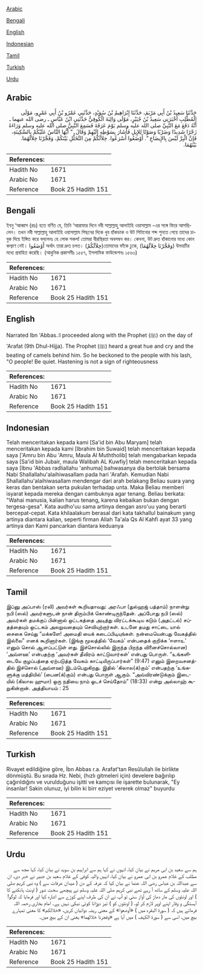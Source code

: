 [Arabic](#arabic)

[Bengali](#bengali)

[English](#english)

[Indonesian](#indonesian)

[Tamil](#tamil)

[Turkish](#turkish)

[Urdu](#urdu)

## Arabic


<div dir="rtl" lang="ar" style={{fontSize:'larger',backgroundColor:'#f8f9fa',padding:20}}>
حَدَّثَنَا سَعِيدُ بْنُ أَبِي مَرْيَمَ، حَدَّثَنَا إِبْرَاهِيمُ بْنُ سُوَيْدٍ، حَدَّثَنِي عَمْرُو بْنُ أَبِي عَمْرٍو، مَوْلَى الْمُطَّلِبِ أَخْبَرَنِي سَعِيدُ بْنُ جُبَيْرٍ، مَوْلَى وَالِبَةَ الْكُوفِيُّ حَدَّثَنِي ابْنُ عَبَّاسٍ ـ رضى الله عنهما ـ أَنَّهُ دَفَعَ مَعَ النَّبِيِّ صلى الله عليه وسلم يَوْمَ عَرَفَةَ فَسَمِعَ النَّبِيُّ صلى الله عليه وسلم وَرَاءَهُ زَجْرًا شَدِيدًا وَضَرْبًا وَصَوْتًا لِلإِبِلِ فَأَشَارَ بِسَوْطِهِ إِلَيْهِمْ وَقَالَ ‏ "‏ أَيُّهَا النَّاسُ عَلَيْكُمْ بِالسَّكِينَةِ، فَإِنَّ الْبِرَّ لَيْسَ بِالإِيضَاعِ ‏"‏‏.‏ أَوْضَعُوا أَسْرَعُوا‏.‏ خِلاَلَكُمْ مِنَ التَّخَلُّلِ بَيْنَكُمْ، وَفَجَّرْنَا خِلاَلَهُمَا‏.‏ بَيْنَهُمَا‏.‏
</div>
<div style={{backgroundColor:'#f8f9fa',padding:20, marginBottom: 10}}><table> <thead> <tr> <th>References:</th> <th></th> </tr> </thead> <tbody><tr><td>Hadith No</td><td>1671</td></tr><tr><td>Arabic No</td><td>1671</td></tr><tr><td>Reference</td><td>Book 25 Hadith 151</td></tr></tbody></table></div>

## Bengali


<div dir="ltr" lang="bn" style={{fontSize:'larger',backgroundColor:'#f8f9fa',padding:20}}>
ইবনু ‘আব্বাস (রাঃ) হতে বর্ণিত যে, তিনি ‘আরাফার দিনে নবী সাল্লাল্লাহু আলাইহি ওয়াসাল্লাম -এর সঙ্গে ফিরে আসছিলেন। তখন নবী সাল্লাল্লাহু আলাইহি ওয়াসাল্লাম পিছনের দিকে খুব হাঁকডাক ও উট পিটানোর শব্দ শুনতে পেয়ে তাদের চাবুক দিয়ে ইঙ্গিত করে বললেনঃ হে লোক সকল! তোমরা ধীরস্থিরতা অবলম্বন কর। কেননা, উট দ্রুত হাঁকানোর মধ্যে কোন কল্যাণ নেই। أَوْضَعُوا অর্থাৎ তারা দ্রুত চলত। (خِلاَلَكُمْ)তোমাদের ফাঁকে ঢুকে, (وَفَجَّرْنَا خِلاَلَهُمَا) উভয়টির মধ্যে প্রবাহিত করেছি। (আধুনিক প্রকাশনীঃ ১৫৫৭, ইসলামিক ফাউন্ডেশনঃ ১৫৬৩)
</div>
<div style={{backgroundColor:'#f8f9fa',padding:20, marginBottom: 10}}><table> <thead> <tr> <th>References:</th> <th></th> </tr> </thead> <tbody><tr><td>Hadith No</td><td>1671</td></tr><tr><td>Arabic No</td><td>1671</td></tr><tr><td>Reference</td><td>Book 25 Hadith 151</td></tr></tbody></table></div>

## English


<div dir="ltr" lang="en" style={{fontSize:'larger',backgroundColor:'#f8f9fa',padding:20}}>
Narrated Ibn 'Abbas.:I proceeded along with the Prophet (ﷺ) on the day of 'Arafat (9th Dhul-Hijja). The Prophet (ﷺ) heard a great hue and cry and the beating of camels behind him. So he beckoned to the people with his lash, "O people! Be quiet. Hastening is not a sign of righteousness
</div>
<div style={{backgroundColor:'#f8f9fa',padding:20, marginBottom: 10}}><table> <thead> <tr> <th>References:</th> <th></th> </tr> </thead> <tbody><tr><td>Hadith No</td><td>1671</td></tr><tr><td>Arabic No</td><td>1671</td></tr><tr><td>Reference</td><td>Book 25 Hadith 151</td></tr></tbody></table></div>

## Indonesian


<div dir="ltr" lang="id" style={{fontSize:'larger',backgroundColor:'#f8f9fa',padding:20}}>
Telah menceritakan kepada kami [Sa'id bin Abu Maryam] telah menceritakan kepada kami [Ibrahim bin Suwaid] telah menceritakan kepada saya ['Amru bin Abu 'Amru, Maula Al Muththolib] telah mengabarkan kepada saya [Sa'id bin Jubair, maula Walibah AL Kuwfiy] telah menceritakan kepada saya [Ibnu 'Abbas radliallahu 'anhuma] bahwasanya dia bertolak bersama Nabi Shallallahu'alaihiwasallam pada hari 'Arafah. Kemudian Nabi Shallallahu'alaihiwasallam mendengar dari arah belakang Beliau suara yang keras dan bentakan serta pukulan terhadap unta. Maka Beliau memberi isyarat kepada mereka dengan cambuknya agar tenang. Beliau berkata: "Wahai manusia, kalian harus tenang, karena kebaikan bukan dengan tergesa-gesa". Kata audho'uu sama artinya dengan asro'uu yang berarti bercepat-cepat. Kata khilaalakum berasal dari kata takhallul bainakum yang artinya diantara kalian, seperti firman Allah Ta'ala Qs Al Kahfi ayat 33 yang artinya dan Kami pancarkan diantara keduanya
</div>
<div style={{backgroundColor:'#f8f9fa',padding:20, marginBottom: 10}}><table> <thead> <tr> <th>References:</th> <th></th> </tr> </thead> <tbody><tr><td>Hadith No</td><td>1671</td></tr><tr><td>Arabic No</td><td>1671</td></tr><tr><td>Reference</td><td>Book 25 Hadith 151</td></tr></tbody></table></div>

## Tamil


<div dir="ltr" lang="ta" style={{fontSize:'larger',backgroundColor:'#f8f9fa',padding:20}}>
இப்னு அப்பாஸ் (ரலி) அவர்கள் கூறியதாவது: அரஃபா (துல்ஹஜ் பத்தாம்) நாளன்று நபி (ஸல்) அவர்களுடன் நான் திரும்பிக் கொண்டிருந்தேன். அப்போது நபி (ஸல்) அவர்கள் தமக்குப் பின்னால் ஒட்டகத்தை அடித்து விரட்டக்கூடிய கடும் (அதட்டல்) சப்தத்தையும் ஒட்டகம் அலறுவதையும் செவியுற்றார்கள். உடனே தமது சாட்டை யால் சைகை செய்து “மக்களே! அமைதி யைக் கடைப்பிடியுங்கள். நன்மையென்பது வேகத்தில் இல்லை” எனக் கூறினார்கள். (இங்கு மூலத்தில் ‘வேகம்’ என்பதைக் குறிக்க ‘ஈளாஉ’ எனும் சொல் ஆளப்பட்டுள் ளது. இச்சொல்லில் இருந்த பிறந்த வினைச்சொல்லான) ‘அவ்ளஊ’ என்பதற்கு ‘அவர்கள் தீவிரம் காட்டுவார்கள்’ என்பது பொருள். “உங்களிடையே குழப்பத்தை ஏற்படுத்த வேகம் காட்டியிருப்பார்கள்” (9:47) எனும் இறைவசனத்தில் இச்சொல் (அவ்ளஊ) இடம்பெறுகிறது. இதில் ‘கிலால(க்)கும்’ என்பதற்கு ‘உங்களுக்கு மத்தியில்’ (பைன(க்)கும்) என்பது பொருள் ஆகும். “அவ்விரண்டுக்கும் இடையில் (கிலால ஹுமா) ஒரு நதியை நாம் ஓடச் செய்தோம்” (18:33) என்று அல்லாஹ் கூறுகின்றான். அத்தியாயம் : 25
</div>
<div style={{backgroundColor:'#f8f9fa',padding:20, marginBottom: 10}}><table> <thead> <tr> <th>References:</th> <th></th> </tr> </thead> <tbody><tr><td>Hadith No</td><td>1671</td></tr><tr><td>Arabic No</td><td>1671</td></tr><tr><td>Reference</td><td>Book 25 Hadith 151</td></tr></tbody></table></div>

## Turkish


<div dir="ltr" lang="tr" style={{fontSize:'larger',backgroundColor:'#f8f9fa',padding:20}}>
Rivayet edildiğine göre, İbn Abbas r.a. Arafat'tan Resûlullah ile birlikte dönmüştü. Bu sırada Hz. Nebi, (hızlı gitmeleri için) develere bağırılıp çağırıldığını ve vurulduğunu işitti ve kamçısı ile işarette bulunarak, "Ey insanlar! Sakin olunuz, iyi bilin ki birr eziyet vererek olmaz" buyurdu
</div>
<div style={{backgroundColor:'#f8f9fa',padding:20, marginBottom: 10}}><table> <thead> <tr> <th>References:</th> <th></th> </tr> </thead> <tbody><tr><td>Hadith No</td><td>1671</td></tr><tr><td>Arabic No</td><td>1671</td></tr><tr><td>Reference</td><td>Book 25 Hadith 151</td></tr></tbody></table></div>

## Urdu


<div dir="rtl" lang="ur" style={{fontSize:'larger',backgroundColor:'#f8f9fa',padding:20}}>
ہم سے سعید بن ابی مریم نے بیان کیا، انہوں نے کہا ہم سے ابراہیم بن سوید نے بیان کیا، کہا مجھ سے مطلب کے غلام عمرو بن ابی عمرو نے بیان کیا، انہیں والیہ کوفی کے غلام سعید بن جبیر نے خبر دی، ان سے عبداللہ بن عباس رضی اللہ عنما نے بیان کیا کہ عرفہ کے دن ( میدان عرفات سے ) وہ نبی کریم صلی اللہ علیہ وسلم کے ساتھ آ رہے تھے نبی کریم صلی اللہ علیہ وسلم نے پیچھے سخت شور ( اونٹ ہانکنے کا ) اور اونٹوں کی مار دھاڑ کی آواز سنی تو آپ نے ان کی طرف اپنے کوڑے سے اشارہ کیا اور فرمایا کہ لوگو! آہستگی و وقار اپنے اوپر لازم کر لو، ( اونٹوں کو ) تیز دوڑانا کوئی نیکی نہیں ہے۔ امام بخاری رحمہ اللہ فرماتے ہیں کہ ( سورۃ البقرہ میں ) «أوضعوا» کے معنی ریشہ دوانیاں کریں، «خلالكم» کا معنی تمہارے بیچ میں، اسی سے ( سورۃ الکہف ) میں آیا ہے «وفجرنا خلالهما‏» یعنی ان کے بیچ میں۔
</div>
<div style={{backgroundColor:'#f8f9fa',padding:20, marginBottom: 10}}><table> <thead> <tr> <th>References:</th> <th></th> </tr> </thead> <tbody><tr><td>Hadith No</td><td>1671</td></tr><tr><td>Arabic No</td><td>1671</td></tr><tr><td>Reference</td><td>Book 25 Hadith 151</td></tr></tbody></table></div>